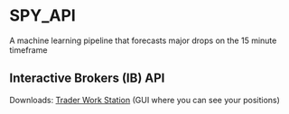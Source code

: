 # SPY_API
A machine learning pipeline that forecasts major drops on the 15 minute timeframe


## Interactive Brokers (IB) API

Downloads: [Trader Work Station](https://www.interactivebrokers.ca/en/trading/tws-updateable-stable.php) (GUI where you can see your positions)
